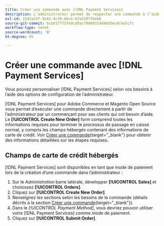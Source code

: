 ```yaml
---
title: Créer une commande avec [!DNL Payment Services]
description: L’administrateur permet de respecter une commande à l’aide de la fonction [!DNL Payment Services] directement de l’administrateur par un commerçant pour ses clients qui ont besoin d’aide.
exl-id: 1542a33f-9c01-4c36-bbce-bfa3107fbeb8
source-git-commit: bcb817775fe9cd9ac7096931dd40d5ec0c4a5cfc
workflow-type: tm+mt
source-wordcount: '0'
ht-degree: 0%

---
```


# Créer une commande avec [!DNL Payment Services]

Vous pouvez personnaliser [!DNL Payment Services] selon vos besoins à l’aide des options de configuration de l’administrateur.

[!DNL Payment Services] pour Adobe Commerce et Magento Open Source vous permet d’exécuter une commande directement à partir de l’administrateur par un commerçant pour ses clients qui ont besoin d’aide. Le **[!UICONTROL Create New Order]** form comprend toutes les informations requises pour terminer le processus de passage en caisse normal, y compris les champs hébergés contenant des informations de carte de crédit. Voir [Créer une commande](https://docs.magento.com/user-guide/customers/customer-account-create-order.html){target=&quot;_blank&quot;} pour obtenir des informations détaillées sur les étapes requises.

## Champs de carte de crédit hébergés

[!DNL Payment Services] sont disponibles en tant que mode de paiement lors de la création d’une commande dans l’administrateur :

1. Sur le _Administration_ barre latérale, développer **[!UICONTROL Sales]** et choisissez **[!UICONTROL Orders]**.
1. Cliquez sur **[!UICONTROL Create New Order]**.
1. Renseignez les sections selon les besoins de la commande (détails décrits à la section [Créer une commande](https://docs.magento.com/user-guide/customers/customer-account-create-order.html){target=&quot;_blank&quot;}).
1. Dans le _[!UICONTROL Payment Method]_, vous devriez pouvoir utiliser votre [!DNL Payment Services] comme mode de paiement.
1. Cliquez sur **[!UICONTROL Submit Order]**.
